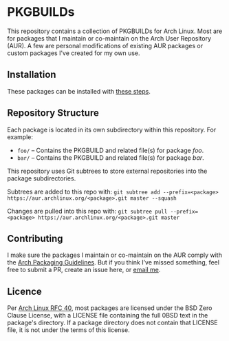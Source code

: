 # PKGBUILDs

This repository contains a collection of PKGBUILDs for Arch Linux. Most are for packages that I maintain or co-maintain on the Arch User Repository (AUR). A few are personal modifications of existing AUR packages or custom packages I've created for my own use.

## Installation

These packages can be installed with [these steps](https://wiki.archlinux.org/title/Arch_User_Repository#Installing_and_upgrading_packages).

## Repository Structure

Each package is located in its own subdirectory within this repository. For example:
- `foo/` – Contains the PKGBUILD and related file(s) for package *foo*.
- `bar/` – Contains the PKGBUILD and related file(s) for package *bar*.

This repository uses Git subtrees to store external repositories into the package subdirectories.

Subtrees are added to this repo with: `git subtree add --prefix=<package> https://aur.archlinux.org/<package>.git master --squash`

Changes are pulled into this repo with: `git subtree pull --prefix=<package> https://aur.archlinux.org/<package>.git master`

## Contributing

I make sure the packages I maintain or co-maintain on the AUR comply with the [Arch Packaging Guidelines](https://wiki.archlinux.org/title/Arch_package_guidelines). But if you think I’ve missed something, feel free to submit a PR, create an issue here, or [email me](mailto:alphalynx@protonmail.com).

## Licence

Per [Arch Linux RFC 40](https://rfc.archlinux.page/0040-license-package-sources/), most packages are licensed under the BSD Zero Clause License, with a LICENSE file containing the full 0BSD text in the package's directory. If a package directory does not contain that LICENSE file, it is not under the terms of this license.
